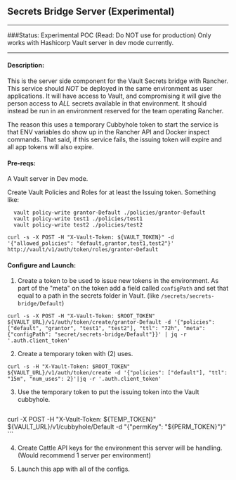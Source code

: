 ## Secrets Bridge Server (Experimental)
---
###Status: Experimental POC (Read: Do NOT use for production) 
Only works with Hashicorp Vault server in dev mode currently.

---
#### Description: 
  This is the server side component for the Vault Secrets bridge with Rancher. This service should *NOT* be deployed in the same environment as user applications. It will have access to Vault, and compromising it will give the person access to *ALL* secrets available in that environment. It should instead be run in an environment reserved for the team operating Rancher.
  
  The reason this uses a temporary Cubbyhole token to start the service is that ENV variables do show up in the Rancher API and Docker inspect commands. That said, if this service fails, the issuing token will expire and all app tokens will also expire.
  
#### Pre-reqs:

A Vault server in Dev mode.

Create Vault Policies and Roles for at least the Issuing token. 
Something like:

```
  vault policy-write grantor-Default ./policies/grantor-Default
  vault policy-write test1 ./policies/test1
  vault policy-write test2 ./policies/test2
```


```
curl -s -X POST -H "X-Vault-Token: ${VAULT_TOKEN}" -d '{"allowed_policies": "default,grantor,test1,test2"}' http://vault/v1/auth/token/roles/grantor-Default
```

#### Configure and Launch:
 1. Create a token to be used to issue new tokens in the environment. As part of the "meta" on the token add a field called `configPath` and set that equal to a path in the secrets folder in Vault. (like `/secrets/secrets-bridge/Default`)


  ```
curl -s -X POST -H "X-Vault-Token: $ROOT_TOKEN" ${VAULT_URL}/v1/auth/token/create/grantor-Default -d '{"policies": ["default", "grantor", "test1", "test2"], "ttl": "72h", "meta": {"configPath": "secret/secrets-bridge/Default"}}' | jq -r '.auth.client_token'
  ```

 
 2. Create a temporary token with (2) uses.

  ```
  curl -s -H "X-Vault-Token: $ROOT_TOKEN" ${VAULT_URL}/v1/auth/token/create -d '{"policies": ["default"], "ttl": "15m", "num_uses": 2}'|jq -r '.auth.client_token'
  ```
 
 3. Use the temporary token to put the issuing token into the Vault cubbyhole.

    ```
 curl -X POST -H "X-Vault-Token: ${TEMP_TOKEN}" ${VAULT_URL}/v1/cubbyhole/Default -d "{\"permKey\": \"${PERM_TOKEN}\"}"
    ```
 
 4. Create Cattle API keys for the environment this server will be handling. (Would recommend 1 server per environment)
 
 5. Launch this app with all of the configs.
 

